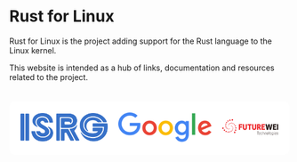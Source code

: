 # Rust for Linux

Rust for Linux is the project adding support for the Rust language to the Linux kernel.

This website is intended as a hub of links, documentation and resources related to the project.

<a href="sponsors">
    <div style="background: white; margin-top: 2.5em; border-radius: 10px; padding: 20px; display: flex; align-items: center; justify-content: center; column-gap: 4%;">
        <div style="flex: 14 1 0;"><img style="width: 100%; height: auto;" src="ISRG.svg" alt="ISRG Logo"></div>
        <div style="flex: 15 1 0;"><img style="width: 100%; height: auto;" src="Google.svg" alt="Google Logo"></div>
        <div style="flex:  9 1 0;"><img style="width: 100%; height: auto;" src="Futurewei.png" alt="Futurewei Logo"></div>
    </div>
</a>

<!-- Generated TOC -->
